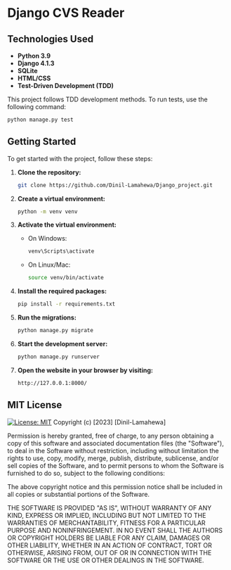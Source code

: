 #  Django CVS Reader


## Technologies Used
- **Python 3.9**
- **Django 4.1.3**
- **SQLite**
- **HTML/CSS**
- **Test-Driven Development (TDD)**

This project follows TDD development methods. To run tests, use the following command:

```bash
python manage.py test
```

## Getting Started

To get started with the project, follow these steps:

1. **Clone the repository:**
    ```bash
    git clone https://github.com/Dinil-Lamahewa/Django_project.git
    ```

2. **Create a virtual environment:**
    ```bash
    python -m venv venv
    ```

3. **Activate the virtual environment:**
   - On Windows:
     ```bash
     venv\Scripts\activate
     ```
   - On Linux/Mac:
     ```bash
     source venv/bin/activate
     ```

4. **Install the required packages:**
    ```bash
    pip install -r requirements.txt
    ```

5. **Run the migrations:**
    ```bash
    python manage.py migrate
    ```

6. **Start the development server:**
    ```bash
    python manage.py runserver
    ```

7. **Open the website in your browser by visiting:**
    ```bash
    http://127.0.0.1:8000/
    ```

## MIT License

[![License: MIT](https://img.shields.io/badge/License-MIT-yellow.svg)](link-to-license) Copyright (c) [2023] [Dinil-Lamahewa]

Permission is hereby granted, free of charge, to any person obtaining a copy of this software and associated documentation files (the "Software"), to deal in the Software without restriction, including without limitation the rights to use, copy, modify, merge, publish, distribute, sublicense, and/or sell copies of the Software, and to permit persons to whom the Software is furnished to do so, subject to the following conditions:

The above copyright notice and this permission notice shall be included in all copies or substantial portions of the Software.

THE SOFTWARE IS PROVIDED "AS IS", WITHOUT WARRANTY OF ANY KIND, EXPRESS OR IMPLIED, INCLUDING BUT NOT LIMITED TO THE WARRANTIES OF MERCHANTABILITY, FITNESS FOR A PARTICULAR PURPOSE AND NONINFRINGEMENT. IN NO EVENT SHALL THE AUTHORS OR COPYRIGHT HOLDERS BE LIABLE FOR ANY CLAIM, DAMAGES OR OTHER LIABILITY, WHETHER IN AN ACTION OF CONTRACT, TORT OR OTHERWISE, ARISING FROM, OUT OF OR IN CONNECTION WITH THE SOFTWARE OR THE USE OR OTHER DEALINGS IN THE SOFTWARE.
